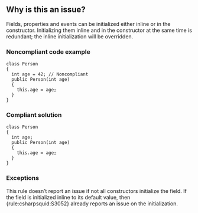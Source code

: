 ## Why is this an issue?
 
Fields, properties and events can be initialized either inline or in the constructor. Initializing them inline and in the constructor at the same time is redundant; the inline initialization will be overridden.
 
### Noncompliant code example

    class Person
    {
      int age = 42; // Noncompliant
      public Person(int age)
      {
        this.age = age;
      }
    }

### Compliant solution

    class Person
    {
      int age;
      public Person(int age)
      {
        this.age = age;
      }
    }

### Exceptions
 
This rule doesn’t report an issue if not all constructors initialize the field. If the field is initialized inline to its default value, then {rule:csharpsquid:S3052} already reports an issue on the initialization.